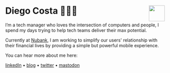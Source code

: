 #  Diego Costa 👨🏿‍💻  [<img src="https://github.com/diegocoxta/diegocoxta/blob/master/dcicon.png" width="50" align="right" />](https://diegocosta.com.br)

I’m a tech manager who loves the intersection of computers and people, I spend my days trying to help tech teams deliver their max potential.

Currently at [Nubank](https://github.com/nubank), I am working to simplify our users' relationship with their financial lives by providing a simple but powerful mobile experience.

You can hear more about me here:

[linkedIn](https://www.linkedin.com/in/diegoscosta/) • [blog](https://diegocosta.me) • [twitter](https://twitter.com/diegocoxta) • [mastodon](https://mastodon.social/@diegocoxta)
